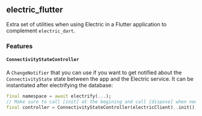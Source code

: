 ## electric_flutter

Extra set of utilities when using Electric in a Flutter application to complement `electric_dart`.

### Features

#### `ConnectivityStateController`
 A `ChangeNotifier` that you can use if you want to get notified about the `ConnectivityState` state between the app and the Electric service.
 It can be instantiated after electrifying the database:

 ```dart
final namespace = await electrify(...);
// Make sure to call [init] at the begining and call [dispose] when needed.
final controller = ConnectivityStateController(electricClient)..init();
 ```